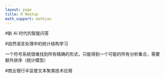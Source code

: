 ```yaml
---
layout: page
title: R Meetup
math_support: mathjax
---
```



#新 AI 时代的智能问答

#自然语言处理中的统计结构学习

一个符号系统很难找到所有精确的形式，只能得到一个可能的所有分析集合，需要额外排序（统计模型）

#商业银行半监督文本聚类技术应用




